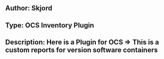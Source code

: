 ## Author: Skjord
## Type: OCS Inventory Plugin
## Description: Here is a Plugin for OCS => This is a custom reports for version software containers                                                                             

